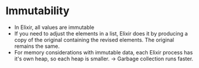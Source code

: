 # Immutability

* In Elixir, all values are immutable
* If you need to adjust the elements in a list, Elixir does it by producing a copy
of the original containing the revised elements. The original remains the same.
* For memory considerations with immutable data, each Elixir process has it's own
heap, so each heap is smaller. -> Garbage collection runs faster.
